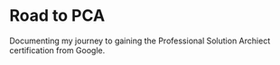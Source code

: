 # Road to PCA

Documenting my journey to gaining the Professional Solution Archiect certification from Google.
